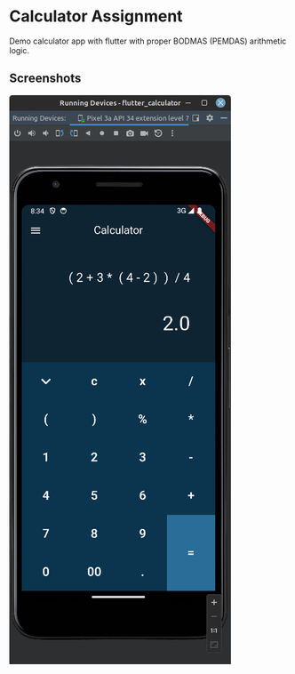 # Calculator Assignment

Demo calculator app with flutter with proper BODMAS (PEMDAS) arithmetic logic.

## Screenshots

![Link Name](https://github.com/Moon422/flutter_calculator/blob/main/screenshot2.png)  